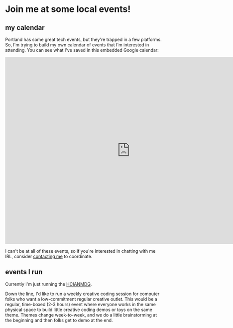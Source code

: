 # Join me at some local events!

## my calendar

Portland has some great tech events, but they're trapped in a few platforms. So, I'm trying to build my own calendar of events that I'm interested in attending. You can see what I've saved in this embedded Google calendar:

<iframe src="https://calendar.google.com/calendar/embed?src=9f2db30da64dd51f4e29e5402aa78890a7c07e929fa91620e3a9f9ec76e599ae%40group.calendar.google.com&ctz=America%2FLos_Angeles" style="border: 0" width="800" height="600" frameborder="0" scrolling="no"></iframe>

I can't be at all of these events, so if you're interested in chatting with me IRL, consider [contacting me](/pages/contact.html) to coordinate.

## events I run

Currently I'm just running the [HCIANMDG](/pages/events/hcianmdg.html).

Down the line, I'd like to run a weekly creative coding session for computer folks who want a low-commitment regular creative outlet. This would be a regular, time-boxed (2-3 hours) event where everyone works in the same physical space to build little creative coding demos or toys on the same theme. Themes change week-to-week, and we do a little brainstorming at the beginning and then folks get to demo at the end.

